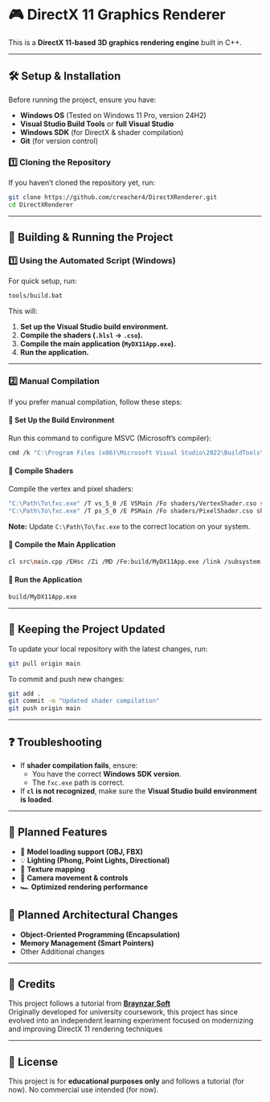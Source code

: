 # 🎮 DirectX 11 Graphics Renderer

This is a **DirectX 11-based 3D graphics rendering engine** built in C++.  

---

## 🛠 **Setup & Installation**
Before running the project, ensure you have:
- **Windows OS** (Tested on Windows 11 Pro, version 24H2)
- **Visual Studio Build Tools** or **full Visual Studio**
- **Windows SDK** (for DirectX & shader compilation)
- **Git** (for version control)

### **1️⃣ Cloning the Repository**
If you haven’t cloned the repository yet, run:

```sh
git clone https://github.com/creacher4/DirectXRenderer.git
cd DirectXRenderer
```

---

## 🚀 **Building & Running the Project**
### **1️⃣ Using the Automated Script (Windows)**
For quick setup, run:

```sh
tools/build.bat
```

This will:
1. **Set up the Visual Studio build environment.**
2. **Compile the shaders (`.hlsl` → `.cso`).**
3. **Compile the main application (`MyDX11App.exe`).**
4. **Run the application.**

---

### **2️⃣ Manual Compilation**
If you prefer manual compilation, follow these steps:

#### **🔹 Set Up the Build Environment**
Run this command to configure MSVC (Microsoft’s compiler):

```sh
cmd /k "C:\Program Files (x86)\Microsoft Visual Studio\2022\BuildTools\VC\Auxiliary\Build\vcvars64.bat"
```

#### **🔹 Compile Shaders**
Compile the vertex and pixel shaders:

```sh
"C:\Path\To\fxc.exe" /T vs_5_0 /E VSMain /Fo shaders/VertexShader.cso shaders/vertexShader.hlsl
"C:\Path\To\fxc.exe" /T ps_5_0 /E PSMain /Fo shaders/PixelShader.cso shaders/pixelShader.hlsl
```

**Note:** Update `C:\Path\To\fxc.exe` to the correct location on your system.

#### **🔹 Compile the Main Application**
```sh
cl src\main.cpp /EHsc /Zi /MD /Fe:build/MyDX11App.exe /link /subsystem:windows user32.lib gdi32.lib d3d11.lib dxgi.lib d3dcompiler.lib
```

#### **🔹 Run the Application**
```sh
build/MyDX11App.exe
```

---

## 🔄 **Keeping the Project Updated**
To update your local repository with the latest changes, run:

```sh
git pull origin main
```

To commit and push new changes:

```sh
git add .
git commit -m "Updated shader compilation"
git push origin main
```

---

## ❓ **Troubleshooting**
- If **shader compilation fails**, ensure:
  - You have the correct **Windows SDK version**.
  - The `fxc.exe` path is correct.
- If **`cl` is not recognized**, make sure the **Visual Studio build environment is loaded**.

---

## 🔮 **Planned Features**
- 🌟 **Model loading support (OBJ, FBX)**
- 💡 **Lighting (Phong, Point Lights, Directional)**
- 🎨 **Texture mapping**
- 🎥 **Camera movement & controls**
- 🏎️ **Optimized rendering performance**

## 🔮 **Planned Architectural Changes**
- **Object-Oriented Programming (Encapsulation)**
- **Memory Management (Smart Pointers)**
- Other Additional changes

---

## 📜 **Credits**
This project follows a tutorial from **[Braynzar Soft](https://www.braynzarsoft.net/viewtutorial/q16390-braynzar-soft-directx-11-tutorials)**  
Originally developed for university coursework, this project has since evolved into an independent learning experiment focused on modernizing and improving DirectX 11 rendering techniques

---

## 📌 **License**
This project is for **educational purposes only** and follows a tutorial (for now). No commercial use intended (for now).
